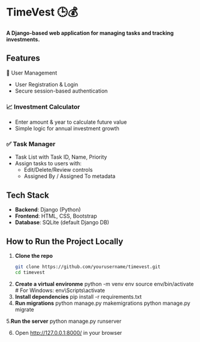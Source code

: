 # TimeVest 🕒💰

**A Django-based web application for managing tasks and tracking investments.**

## Features

👤 User Management
- User Registration & Login
- Secure session-based authentication
 
### 📈 Investment Calculator
- Enter amount & year to calculate future value
- Simple logic for annual investment growth

### ✅ Task Manager
- Task List with Task ID, Name, Priority
- Assign tasks to users with:
  - Edit/Delete/Review controls
  - Assigned By / Assigned To metadata

## Tech Stack

- **Backend**: Django (Python)
- **Frontend**: HTML, CSS, Bootstrap
- **Database**: SQLite (default Django DB)

## How to Run the Project Locally

1. **Clone the repo**
   ```bash
   git clone https://github.com/yourusername/timevest.git
   cd timevest

2. **Create a virtual environme**
   python -m venv env
   source env/bin/activate  # For Windows: env\Scripts\activate
3. **Install dependencies**
   pip install -r requirements.txt
4. **Run migrations**
   python manage.py makemigrations
   python manage.py migrate

5.**Run the server**
  python manage.py runserver

6. Open http://127.0.0.1:8000/ in your browser
  
